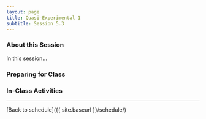 ```yaml
---
layout: page
title: Quasi-Experimental 1
subtitle: Session 5.3
---
```


### About this Session

In this session...

### Preparing for Class



### In-Class Activities


* * *

[Back to schedule]({{ site.baseurl }}/schedule/)